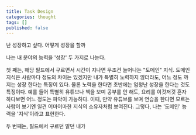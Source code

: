 ```yaml
---
title: Task Design
categories: thought
tags: []
published: false
---
```

난 성장하고 싶다. 어떻게 성장을 할까

나는 내 분야의 능력을 '성장' 두 가지로 나눈다. 

첫 째는, 해당 필드에서 구르면서 시간이 지나면 무조건 늘어나는 "도메인" 지식. 도메인 지식은 사람마다 정도의 차이는 있겠지만 내가 특별히 노력하지 않더라도, 어느 정도 까지는 성장 한다는 특징이 있다. 물론 노력을 한다면 초반에는 엄청난 성장을 한다는 것도 특징이다.
예를 들어 특별히 유튜브나 책을 보며 공부를 안 해도, 요리를 이것저것 혼자 하다보면 어느 정도는 파악이 가능하다. 이때, 만약 유튜브를 보며 연습을 한다면 모르는 사람이 보기엔 일견 어마어마한 지식의 소유자처럼 보여진다. 그렇다, 나는 '도메인' 능력을 '지식'이라고 표현한다.

두 번째는, 필드에서 구르던 말던 내가 